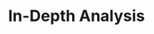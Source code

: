 ---
published: true
content_type: postclass
optional: false
expectsubmission: false
title: In-Depth Analysis
soundcloud: 351887633
description: >-
  World Press Photo Winner Rena Effendi reflects on the course's five key
  questions and relates them to projects where she's told the stories of missing
  subjects.
carousel:
  '1':
    image: JM_significant%20image_450.jpg
    link: 'https://connectedacademy.io'
    caption: Second
---